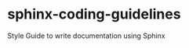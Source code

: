 sphinx-coding-guidelines
========================

Style Guide to write documentation using Sphinx 
